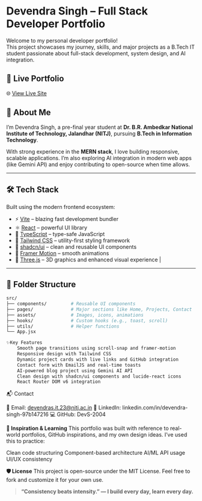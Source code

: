 # Devendra Singh – Full Stack Developer Portfolio

Welcome to my personal developer portfolio!  
This project showcases my journey, skills, and major projects as a B.Tech IT student passionate about full-stack development, system design, and AI integration.

## 🚀 Live Portfolio

🌐 [View Live Site](https://your-deployed-portfolio-link.vercel.app)

## 📌 About Me

I’m Devendra Singh, a pre-final year student at **Dr. B.R. Ambedkar National Institute of Technology, Jalandhar (NITJ)**, pursuing **B.Tech in Information Technology**.

With strong experience in the **MERN stack**, I love building responsive, scalable applications. I’m also exploring AI integration in modern web apps (like Gemini API) and enjoy contributing to open-source when time allows.

---

## 🛠️ Tech Stack

Built using the modern frontend ecosystem:

- ⚡️ [Vite](https://vitejs.dev/) – blazing fast development bundler  
- ⚛️ [React](https://reactjs.org/) – powerful UI library  
- 🧠 [TypeScript](https://www.typescriptlang.org/) – type-safe JavaScript  
- 💅 [Tailwind CSS](https://tailwindcss.com/) – utility-first styling framework  
- 🧱 [shadcn/ui](https://ui.shadcn.com/) – clean and reusable UI components  
- 🎨 [Framer Motion](https://www.framer.com/motion/) – smooth animations  
- 🌌 [Three.js](https://threejs.org/) – 3D graphics and enhanced visual experience                              |

---

## 📂 Folder Structure

```bash
src/
├── components/         # Reusable UI components
├── pages/              # Major sections like Home, Projects, Contact
├── assets/             # Images, icons, animations
├── hooks/              # Custom hooks (e.g., toast, scroll)
├── utils/              # Helper functions
└── App.jsx  

✨Key Features
    Smooth page transitions using scroll-snap and framer-motion
    Responsive design with Tailwind CSS
    Dynamic project cards with live links and GitHub integration
    Contact form with EmailJS and real-time toasts
    AI-powered blog project using Gemini AI API
    Clean design with shadcn/ui components and lucide-react icons
    React Router DOM v6 integration

```    

📬 Contact

📧 Email: devendras.it.23@nitj.ac.in
💼 LinkedIn: linkedin.com/in/devendra-singh-97b147216
💻 GitHub: DevS-2004

**🧠 Inspiration & Learning**
This portfolio was built with reference to real-world portfolios, GitHub inspirations, and my own design ideas. I’ve used this to practice:

Clean code structuring
Component-based architecture
AI/ML API usage
UI/UX consistency

**🛡️ License**
This project is open-source under the MIT License. Feel free to fork and customize it for your own use.

> **“Consistency beats intensity.” — I build every day, learn every day.**
